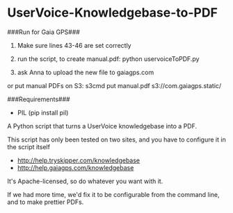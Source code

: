 UserVoice-Knowledgebase-to-PDF
==============================

###Run for Gaia GPS###
1) Make sure lines 43-46 are set correctly

2) run the script, to create manual.pdf:
   python uservoiceToPDF.py

3) ask Anna to upload the new file to gaiagps.com

or put manual PDFs on S3: s3cmd put manual.pdf s3://com.gaiagps.static/

###Requirements###

 * PIL (pip install pil)

A Python script that turns a UserVoice knowledgebase into a PDF.

This script has only been tested on two sites, and you have to configure it in the script itself

 * http://help.tryskipper.com/knowledgebase
 * http://help.gaiagps.com/knowledgebase
 
It's Apache-licensed, so do whatever you want with it. 

If we had more time, we'd fix it to be configurable from the command line, and to make prettier PDFs.
